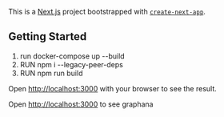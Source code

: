 This is a [Next.js](https://nextjs.org) project bootstrapped with [`create-next-app`](https://nextjs.org/docs/app/api-reference/cli/create-next-app).

## Getting Started

1. run docker-compose up --build
2. RUN npm i --legacy-peer-deps
3. RUN npm run build

Open [http://localhost:3000](http://localhost:3000) with your browser to see the result.

Open [http://localhost:3000](http://localhost:3001) to see graphana
